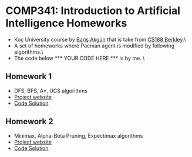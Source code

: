# COMP341: Introduction to Artificial Intelligence Homeworks
- Koç University course by [Barış Akgün](https://mysite.ku.edu.tr/baakgun/) that is take from [CS188 Berkley](https://inst.eecs.berkeley.edu/~cs188/su21/).\
- A set of homeworks where Pacman agent is modified by following algorithms.\
- The code below *** YOUR CODE HERE *** is by me. \

## Homework 1
- DFS, BFS, A*, UCS algorithms
- [Project website](https://inst.eecs.berkeley.edu/~cs188/su21/project1/#introduction)
- [Code Solution](https://github.com/atasayin/comp341/tree/main/homework1)

## Homework 2
- Minimax, Alpha-Beta Pruning, Expectimax algorithms
- [Project website](https://inst.eecs.berkeley.edu/~cs188/su21/project2/#introduction)
- [Code Solution](https://github.com/atasayin/comp341/tree/main/homework2)

